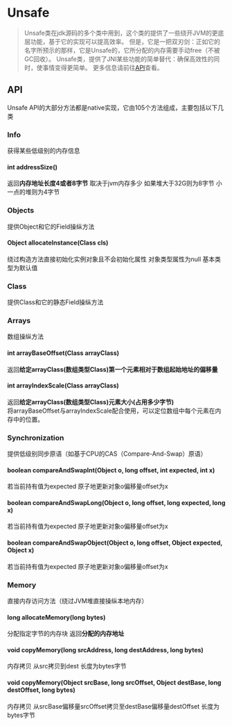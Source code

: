 # Unsafe
> Unsafe类在jdk源码的多个类中用到，这个类的提供了一些绕开JVM的更底层功能，基于它的实现可以提高效率。
> 但是，它是一把双刃剑：正如它的名字所预示的那样，它是Unsafe的，它所分配的内存需要手动free（不被GC回收）。
> Unsafe类，提供了JNI某些功能的简单替代：确保高效性的同时，使事情变得更简单。
> 更多信息请前往[API](http://www.docjar.com/docs/api/sun/misc/Unsafe.html)查看。

## API
Unsafe API的大部分方法都是native实现，它由105个方法组成，主要包括以下几类  
### Info
获得某些低级别的内存信息  
#### int addressSize()
返回**内存地址长度4或者8字节** 取决于jvm内存多少 如果堆大于32G则为8字节 小一点的堆则为4字节   

### Objects
提供Object和它的Field操纵方法  
#### Object allocateInstance(Class cls)
绕过构造方法直接初始化实例对象且不会初始化属性 对象类型属性为null 基本类型为默认值 

### Class
提供Class和它的静态Field操纵方法  

### Arrays
数组操纵方法
#### int arrayBaseOffset(Class arrayClass)
返回**给定arrayClass(数组类型Class)第一个元素相对于数组起始地址的偏移量**
#### int arrayIndexScale(Class arrayClass)
返回**给定arrayClass(数组类型Class)元素大小(占用多少字节)**  
将arrayBaseOffset与arrayIndexScale配合使用，可以定位数组中每个元素在内存中的位置。

### Synchronization
提供低级别同步原语（如基于CPU的CAS（Compare-And-Swap）原语）  
#### boolean compareAndSwapInt(Object o, long offset, int expected, int x)
若当前持有值为expected 原子地更新对象o偏移量offset为x
#### boolean compareAndSwapLong(Object o, long offset, long expected, long x)
若当前持有值为expected 原子地更新对象o偏移量offset为x
#### boolean compareAndSwapObject(Object o, long offset, Object expected, Object x)
若当前持有值为expected 原子地更新对象o偏移量offset为x

### Memory
直接内存访问方法（绕过JVM堆直接操纵本地内存）  
#### long allocateMemory(long bytes)
分配指定字节的内存块 返回**分配的内存地址**  
#### void copyMemory(long srcAddress, long destAddress, long bytes)
内存拷贝 从src拷贝到dest 长度为bytes字节
#### void copyMemory(Object srcBase, long srcOffset, Object destBase, long destOffset, long bytes)
内存拷贝 从srcBase偏移量srcOffset拷贝至destBase偏移量destOffset 长度为bytes字节

